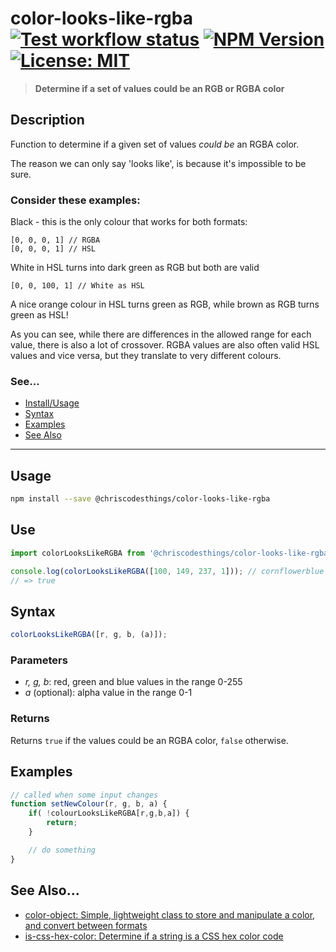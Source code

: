 # color-looks-like-rgba <br> [![Test workflow status](https://github.com/ChrisCodesThings/color-looks-like-rgba/actions/workflows/test.yml/badge.svg)](../../actions/workflows/test.yml) [![NPM Version](https://img.shields.io/npm/v/@chriscodesthings/color-looks-like-rgba)](https://www.npmjs.com/package/@chriscodesthings/color-looks-like-rgba) [![License: MIT](https://img.shields.io/badge/License-MIT-blue.svg)](https://opensource.org/licenses/MIT)

> **Determine if a set of values could be an RGB or RGBA color**

## Description

Function to determine if a given set of values *could be* an RGBA color. 

The reason we can only say 'looks like', is because it's impossible to be sure. 

### Consider these examples:

Black - this is the only colour that works for both formats:

```
[0, 0, 0, 1] // RGBA
[0, 0, 0, 1] // HSL
```

White in HSL turns into dark green as RGB but both are valid
```
[0, 0, 100, 1] // White as HSL
```

A nice orange colour in HSL turns green as RGB, while brown as RGB turns green as HSL!

As you can see, while there are differences in the allowed range for each value, there is also a lot of crossover. RGBA values are also often valid HSL values and vice versa, but they translate to very different colours. 

### See...
- [Install/Usage](#install "Install and Usage")
- [Syntax](#syntax "Syntax")
- [Examples](#examples "Examples")
- [See Also](#see-also "See Also")

---

## Usage

```sh
npm install --save @chriscodesthings/color-looks-like-rgba
```

## Use

```js
import colorLooksLikeRGBA from '@chriscodesthings/color-looks-like-rgba';

console.log(colorLooksLikeRGBA([100, 149, 237, 1])); // cornflowerblue
// => true
```

## Syntax

```js
colorLooksLikeRGBA([r, g, b, (a)]);
```

### Parameters

- *r, g, b*: red, green and blue values in the range 0-255
- *a* (optional): alpha value in the range 0-1

### Returns

Returns `true` if the values could be an RGBA color, `false` otherwise.

## Examples

```js
// called when some input changes
function setNewColour(r, g, b, a) {
    if( !colourLooksLikeRGBA[r,g,b,a]) {
        return;
    }

    // do something
}
```

## See Also...

- [color-object: Simple, lightweight class to store and manipulate a color, and convert between formats](https://github.com/ChrisCodesThings/color-object "Simple, lightweight class to store and manipulate a color, and convert between formats")
- [is-css-hex-color: Determine if a string is a CSS hex color code](https://github.com/ChrisCodesThings/is-css-hex-color "is-css-hex-color: Determine if a string is a CSS hex color code")